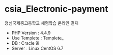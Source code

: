 # csia_Electronic-payment
청심국제중고등학교 체험학습 온라인 결재
- PHP Version : 4.4.9
- Use Templete : Templete_
- DB : Oracle 9i
- Server : Linux CentOS 6.7
